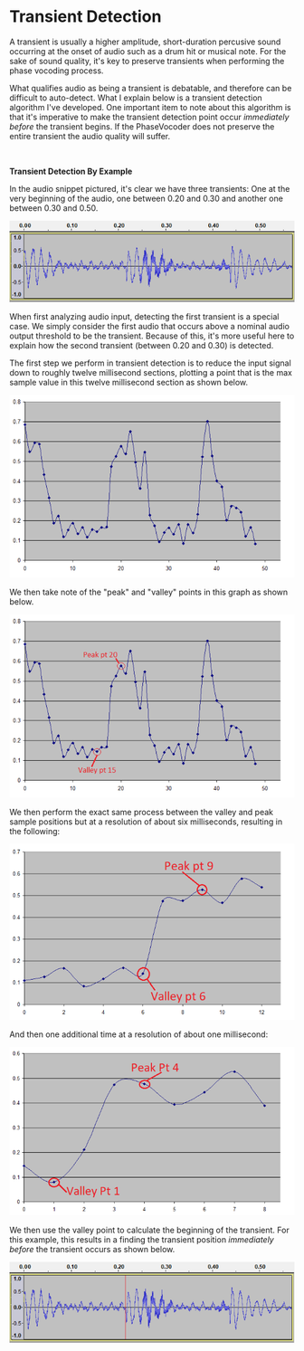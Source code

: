 Transient Detection
===================

A transient is usually a higher amplitude, short-duration percusive sound occurring at the onset of audio such as a drum hit or musical note.  For the sake of sound quality, it's key to preserve transients when performing the phase vocoding process.

What qualifies audio as being a transient is debatable, and therefore can be difficult to auto-detect.  What I explain below is a transient detection algorithm I've developed.  One important item to note about this algorithm is that it's imperative to make the transient detection point occur _immediately before_ the transient begins.  If the PhaseVocoder does not preserve the entire transient the audio quality will suffer.


 

**Transient Detection By Example**

In the audio snippet pictured, it's clear we have three transients: One at the very beginning of the audio, one between 0.20 and 0.30 and another one between 0.30 and 0.50.

<p align="center"> <img src="Images/TransientAudioExample.png"> </p>

When first analyzing audio input, detecting the first transient is a special case.  We simply consider the first audio that occurs above a nominal audio output threshold to be the transient.  Because of this, it's more useful here to explain how the second transient (between 0.20 and 0.30) is detected.

The first step we perform in transient detection is to reduce the input signal down to roughly twelve millisecond sections, plotting a point that is the max sample value in this twelve millisecond section as shown below.

<p align="center"> <img src="Images/TransientAudioExampleMax512.png"> </p>

We then take note of the "peak" and "valley" points in this graph as shown below.

<p align="center"> <img src="Images/TransientAudioExampleMax512Annotated.png"> </p>

We then perform the exact same process between the valley and peak sample positions but at a resolution of about six milliseconds, resulting in the following:

<p align="center"> <img src="Images/TransientAudioExampleMax256Annotated.png"> </p>

And then one additional time at a resolution of about one millisecond:

<p align="center"> <img src="Images/TransientAudioExampleMax32Annotated.png"> </p>

We then use the valley point to calculate the beginning of the transient.  For this example, this results in a finding the transient position _immediately before_ the transient occurs as shown below.

<p align="center"> <img src="Images/TransientAudioExampleTransientFound.png"> </p>
